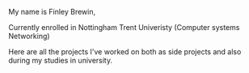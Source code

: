 My name is Finley Brewin,

Currently enrolled in Nottingham Trent Univeristy (Computer systems Networking)

Here are all the projects I've worked on both as side projects and also during my studies in university.
